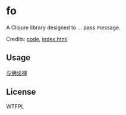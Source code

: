 # fo

A Clojure library designed to ... pass message.

Credits: [code](https://github.com/lersh/TudouCode/blob/master/TudouSharp/Tudou.cs), [index.html](http://www.keyfc.net/bbs/tools/tudoucode.aspx)

## Usage

[与佛论禅](https://fo.lolis.cc)

## License

WTFPL
